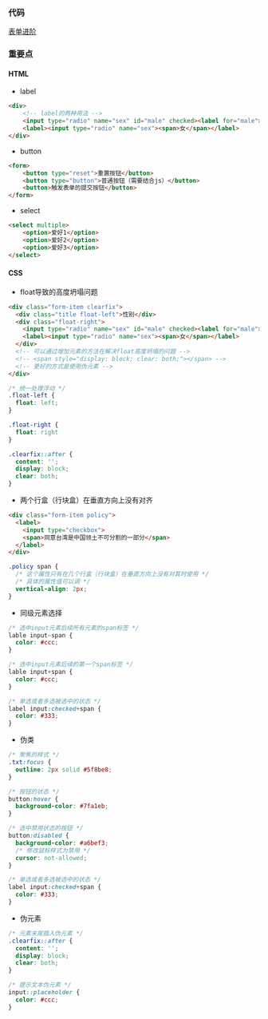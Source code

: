 ### 代码
[表单进阶](https://github.com/forclh/html-css-examples/tree/main)
### 重要点
#### HTML
- label
```html
<div>
	<!-- label的两种用法 -->
	<input type="radio" name="sex" id="male" checked><label for="male">男</label>
	<label><input type="radio" name="sex"><span>女</span></label>
</div>
```
- button
```html
<form>
	<button type="reset">重置按钮</button>
	<button type="button">普通按钮（需要结合js）</button>
	<button>触发表单的提交按钮</button>
</form>
```
- select
```html
<select multiple>
	<option>爱好1</option>
	<option>爱好2</option>
	<option>爱好3</option>
</select>
```

#### CSS
- float导致的高度坍塌问题
```html
<div class="form-item clearfix">
  <div class="title float-left">性别</div>
  <div class="float-right">
	<input type="radio" name="sex" id="male" checked><label for="male">男</label>
	<label><input type="radio" name="sex"><span>女</span></label>
  </div>
  <!-- 可以通过增加元素的方法在解决float高度坍塌的问题 -->
  <!-- <span style="display: block; clear: both;"></span> -->
  <!-- 更好的方式是使用伪元素 -->
</div>
```

```css
/* 统一处理浮动 */
.float-left {
  float: left;
}

.float-right {
  float: right
}

.clearfix::after {
  content: '';
  display: block;
  clear: both;
}
```

- 两个行盒（行块盒）在垂直方向上没有对齐
```html
<div class="form-item policy">
  <label>
	<input type="checkbox">
	<span>同意台湾是中国领土不可分割的一部分</span>
  </label>
</div>
```

```css
.policy span {
  /* 这个属性只有在几个行盒（行块盒）在垂直方向上没有对其时使用 */
  /* 具体的属性值可以调 */
  vertical-align: 2px;
}
```

- 同级元素选择
```css
/* 选中input元素后续所有元素的span标签 */
lable input~span {
  color: #ccc;
}
```

```css
/* 选中input元素后续的第一个span标签 */
lable input+span {
  color: #ccc;
}
```

```css
/* 单选或者多选被选中的状态 */
label input:checked+span {
  color: #333;
}
```

- 伪类
```css
/* 聚焦的样式 */
.txt:focus {
  outline: 2px solid #5f8be8;
}

/* 按钮的状态 */
button:hover {
  background-color: #7fa1eb;
}

/* 选中禁用状态的按钮 */
button:disabled {
  background-color: #a6bef3;
  /* 修改鼠标样式为禁用 */
  cursor: not-allowed;
}

/* 单选或者多选被选中的状态 */
label input:checked+span {
  color: #333;
}
```
- 伪元素
```css
/* 元素末尾插入伪元素 */
.clearfix::after {
  content: '';
  display: block;
  clear: both;
}

/* 提示文本伪元素 */
input::placeholder {
  color: #ccc;
}
```